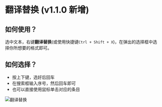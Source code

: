 # 翻译替换 (v1.1.0 新增)

## 如何使用？

选中文本，右键**翻译替换**(或使用快捷键`Ctrl + Shift + X`)，在弹出的选择框中选择你所想要的格式即可。

## 如何选择？

- 按上下键，选好后回车
- 在搜索框输入序号，然后回车即可
- 也可以直接使用鼠标单击对应的条目

![翻译替换](https://s21.ax1x.com/2024/07/23/pkHZJ1K.png)